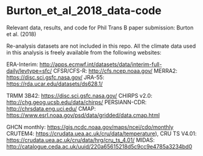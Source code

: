 # Burton_et_al_2018_data-code
Relevant data, results, and code for Phil Trans B paper submission: Burton et al. (2018)

Re-analysis datasets are not included in this repo. All the climate data used in this analysis is freely available
from the following websites:

ERA-Interim:  http://apps.ecmwf.int/datasets/data/interim-full-daily/levtype=sfc/
CFSR/CFS-R: http://cfs.ncep.noaa.gov/
MERRA2: https://disc.sci.gsfc.nasa.gov/
JRA-55: https://rda.ucar.edu/datasets/ds628.1/

TRMM 3B42: https://disc.sci.gsfc.nasa.gov/
CHIRPS v2.0: http://chg.geog.ucsb.edu/data/chirps/
PERSIANN-CDR: http://chrsdata.eng.uci.edu/
CMAP: https://www.esrl.noaa.gov/psd/data/gridded/data.cmap.html

GHCN monthly: https://gis.ncdc.noaa.gov/maps/ncei/cdo/monthly
CRUTEM4: https://crudata.uea.ac.uk/cru/data/temperature), 
CRU TS V4.01: https://crudata.uea.ac.uk/cru/data/hrg/cru_ts_4.01/
MIDAS: http://catalogue.ceda.ac.uk/uuid/220a65615218d5c9cc9e4785a3234bd0


